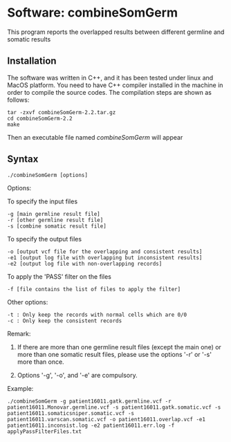 # Software: combineSomGerm

This program reports the overlapped results between different germline and somatic results

## Installation

The software was written in C++, and it has been tested under linux and MacOS platform. You need
to have C++ compiler installed in the machine in order to compile the source codes. The compilation
steps are shown as follows:

```
tar -zxvf combineSomGerm-2.2.tar.gz
cd combineSomGerm-2.2
make
```

Then an executable file named *combineSomGerm* will appear

## Syntax

```
./combineSomGerm [options]
```

Options:
   
To specify the input files

```
-g [main germline result file]
-r [other germline result file]
-s [combine somatic result file]
```

To specify the output files

```
-o [output vcf file for the overlapping and consistent results]
-e1 [output log file with overlapping but inconsistent results]
-e2 [output log file with non-overlapping records]
```

To apply the 'PASS' filter on the files

```
-f [file contains the list of files to apply the filter]
```

Other options:

```
-t : Only keep the records with normal cells which are 0/0
-c : Only keep the consistent records
```

Remark: 

1. If there are more than one germline result files (except the main one) or more than one somatic result files, please use the options '-r' or '-s' more than once.

2. Options '-g', '-o', and '-e' are compulsory.

Example:

`./combineSomGerm -g patient16011.gatk.germline.vcf -r patient16011.Monovar.germline.vcf -s patient16011.gatk.somatic.vcf -s patient16011.somaticsniper.somatic.vcf -s patient16011.varscan.somatic.vcf -o patient16011.overlap.vcf -e1 patient16011.inconsist.log -e2 patient16011.err.log -f applyPassFilterFiles.txt`
